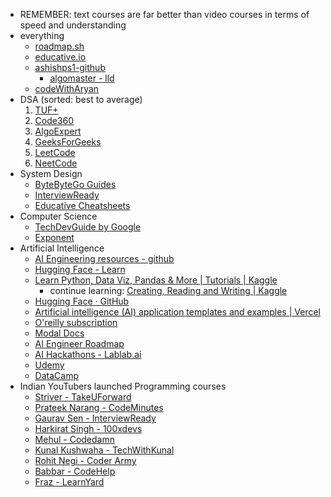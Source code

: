 
- REMEMBER:  text courses are far better than video courses in terms of speed and understanding
- everything
	- [roadmap.sh](https://roadmap.sh/)
	- [educative.io](https://www.educative.io/)
	- [ashishps1-github](https://github.com/ashishps1)
		- [algomaster - lld](https://algomaster.io)
	- [codeWithAryan](https://codewitharyan.com/)
-  DSA (sorted: best to average)
	1. [TUF+](https://takeuforward.org/plus)
	2. [Code360](https://www.naukri.com/code360)
	3. [AlgoExpert](https://www.algoexpert.io) 
	4. [GeeksForGeeks](https://www.geeksforgeeks.org/)
	5. [LeetCode](https://leetcode.com/) 
	6. [NeetCode](https://neetcode.io/)
- System Design
	- [ByteByteGo Guides](https://bytebytego.com/guides/)
	- [InterviewReady](https://interviewready.io/course-page/system-design-course)
	- [Educative Cheatsheets](https://www.educative.io/cheatsheets)
- Computer Science
	- [TechDevGuide by Google](https://techdevguide.withgoogle.com/)
	 - [Exponent](https://www.tryexponent.com/)
- Artificial Intelligence
	- [AI Engineering resources - github](https://github.com/ashishps1/learn-ai-engineering)
	- [Hugging Face - Learn](https://huggingface.co/learn)
	- [Learn Python, Data Viz, Pandas & More | Tutorials | Kaggle](https://www.kaggle.com/learn)
		- continue learning: [Creating, Reading and Writing | Kaggle](https://www.kaggle.com/code/residentmario/creating-reading-and-writing)
	- [Hugging Face · GitHub](https://github.com/huggingface)
	- [Artificial intelligence (AI) application templates and examples | Vercel](https://vercel.com/templates/ai)
	- [O'reilly subscription](https://www.oreilly.com/) 
	- [Modal Docs](https://modal.com/docs/examples)
	- [AI Engineer Roadmap](https://roadmap.sh/ai-engineer)
	- [AI Hackathons - Lablab.ai](https://lablab.ai/apps/recent-winners)
	- [Udemy](https://www.udemy.com/)
	- [DataCamp](https://www.datacamp.com/)
- Indian YouTubers launched Programming courses
	- [Striver - TakeUForward](https://www.youtube.com/@takeUforward)
	- [Prateek Narang - CodeMinutes](https://www.youtube.com/@PrateekNarang27)
	- [Gaurav Sen - InterviewReady](https://www.youtube.com/@gkcs)
	- [Harkirat Singh - 100xdevs](https://www.youtube.com/@harkirat1)
	- [Mehul - Codedamn](https://www.youtube.com/@codedamn)
	- [Kunal Kushwaha - TechWithKunal](https://www.youtube.com/@KunalKushwaha)
	- [Rohit Negi - Coder Army](https://www.youtube.com/@CoderArmy9)
	- [Babbar - CodeHelp](https://www.youtube.com/@CodeHelp)
	- [Fraz - LearnYard](https://www.youtube.com/@mohammadfraz/)